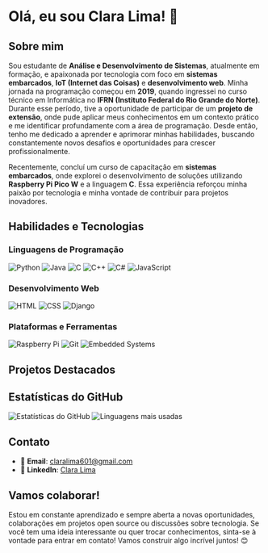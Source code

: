 # Olá, eu sou Clara Lima! 👋

## Sobre mim
Sou estudante de **Análise e Desenvolvimento de Sistemas**, atualmente em formação, e apaixonada por tecnologia com foco em **sistemas embarcados**, **IoT (Internet das Coisas)** e **desenvolvimento web**. Minha jornada na programação começou em **2019**, quando ingressei no curso técnico em Informática no **IFRN (Instituto Federal do Rio Grande do Norte)**. Durante esse período, tive a oportunidade de participar de um **projeto de extensão**, onde pude aplicar meus conhecimentos em um contexto prático e me identificar profundamente com a área de programação. Desde então, tenho me dedicado a aprender e aprimorar minhas habilidades, buscando constantemente novos desafios e oportunidades para crescer profissionalmente.

Recentemente, concluí um curso de capacitação em **sistemas embarcados**, onde explorei o desenvolvimento de soluções utilizando **Raspberry Pi Pico W** e a linguagem **C**. Essa experiência reforçou minha paixão por tecnologia e minha vontade de contribuir para projetos inovadores.

## Habilidades e Tecnologias
### Linguagens de Programação
![Python](https://img.shields.io/badge/-Python-3776AB?logo=python&logoColor=white)
![Java](https://img.shields.io/badge/-Java-007396?logo=java&logoColor=white)
![C](https://img.shields.io/badge/-C-A8B9CC?logo=c&logoColor=white)
![C++](https://img.shields.io/badge/-C++-00599C?logo=c%2B%2B&logoColor=white)
![C#](https://img.shields.io/badge/-C%23-239120?logo=c-sharp&logoColor=white)
![JavaScript](https://img.shields.io/badge/-JavaScript-F7DF1E?logo=javascript&logoColor=black)

### Desenvolvimento Web
![HTML](https://img.shields.io/badge/-HTML-E34F26?logo=html5&logoColor=white)
![CSS](https://img.shields.io/badge/-CSS-1572B6?logo=css3&logoColor=white)
![Django](https://img.shields.io/badge/-Django-092E20?logo=django&logoColor=white)

### Plataformas e Ferramentas
![Raspberry Pi](https://img.shields.io/badge/-Raspberry%20Pi-C51A4A?logo=raspberry-pi&logoColor=white)
![Git](https://img.shields.io/badge/-Git-F05032?logo=git&logoColor=white)
![Embedded Systems](https://img.shields.io/badge/-Sistemas%20Embarcados-0078D7?logo=embedded-systems&logoColor=white)

## Projetos Destacados


## Estatísticas do GitHub
![Estatísticas do GitHub](https://github-readme-stats.vercel.app/api?username=claralima1&show_icons=true&theme=dark)
![Linguagens mais usadas](https://github-readme-stats.vercel.app/api/top-langs/?username=claralima1&layout=compact&theme=dark)

## Contato
- 📧 **Email**: [claralima601@gmail.com](mailto:claralima601@gmail.com)
- 💼 **LinkedIn**: [Clara Lima](https://www.linkedin.com/in/clara-lima-2487b8217/)


## Vamos colaborar!
Estou em constante aprendizado e sempre aberta a novas oportunidades, colaborações em projetos open source ou discussões sobre tecnologia. Se você tem uma ideia interessante ou quer trocar conhecimentos, sinta-se à vontade para entrar em contato! Vamos construir algo incrível juntos! 😊
